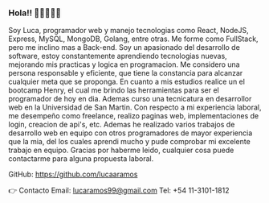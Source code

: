 ### Hola!! 👋🏻👨🏻‍💻
Soy Luca, programador web y manejo tecnologias como React, NodeJS, Express, MySQL, MongoDB, Golang, entre otras. Me forme como FullStack, pero me inclino mas a Back-end.
Soy un apasionado del desarrollo de software, estoy constantemente aprendiendo tecnologias nuevas, mejorando mis practicas y logica en programacion. Me considero una persona responsable y eficiente, que tiene la constancia para alcanzar cualquier meta que se proponga. 
En cuanto a mis estudios realice un el bootcamp Henry, el cual me brindo las herramientas para ser el programador de hoy en dia. Ademas curso una tecnicatura en desarrollor web en la Universidad de San Martin. 
Con respecto a mi experiencia laboral, me desempeño como freelance, realizo paginas web, implementaciones de login, creacion de api's, etc. Ademas he realizado varios trabajos de desarrollo web en equipo con otros programadores de mayor experiencia que la mia, del los cuales aprendi mucho y pude comprobar mi excelente trabajo en equipo. 
Gracias por haberme leido, cualquier cosa puede contactarme para alguna propuesta laboral.

GitHub: https://github.com/lucaaramos

👉 Contacto
Email: lucaramos99@gmail.com
Tel: +54 11-3101-1812
<!--
**lucaaramos/lucaaramos** is a ✨ _special_ ✨ repository because its `README.md` (this file) appears on your GitHub profile.

Here are some ideas to get you started:

- 🔭 I’m currently working on ...
- 🌱 I’m currently learning ...
- 👯 I’m looking to collaborate on ...
- 🤔 I’m looking for help with ...
- 💬 Ask me about ...
- 📫 How to reach me: ...
- 😄 Pronouns: ...
- ⚡ Fun fact: ...
-->
